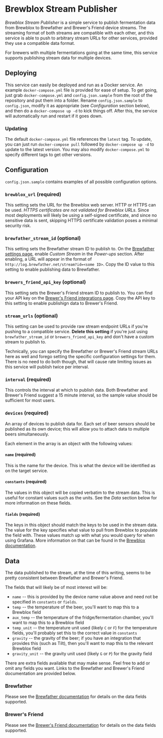 # Brewblox Stream Publisher

_Brewblox Stream Publisher_ is a simple service to publish fermentation data from Brewblox to Brewfather and Brewer's Friend device streams.
The streaming format of both streams are compatible with each other, and this service is able to push to arbitrary stream URLs for other services, provided they use a compatible data format.

For brewers with multiple fermentations going at the same time, this service supports publishing stream data for multiple devices.

## Deploying

This service can easily be deployed and run as a Docker service. An example `docker-compose.yml` file is provided for ease of setup.
To get going, just grab `docker-compose.yml` and `config.json.sample` from the root of the repository and put them into a folder. Rename `config.json.sample` to `config.json`, modify it as appropriate (see _Configuration_ section below), and then do a `docker-compose up -d` to kick things off.
After this, the service will automatically run and restart if it goes down.

### Updating

The default `docker-compose.yml` file references the `latest` tag. To update, you can just run `docker-compose pull` followed by `docker-compose up -d` to update to the latest version. You may also modify `docker-compose.yml` to specify different tags to get other versions.

## Configuration

`config.json.sample` contains examples of all possible configuration options.

### `brewblox_url` **(required)**

This setting sets the URL for the Brewblox web server. HTTP or HTTPS can be used.
_HTTPS certificates are not validated for Brewblox URLs_. Since most deployments will likely be using a self-signed certificate, and since no sensitive data is sent, skipping HTTPS certificate validation poses a minimal security risk.

### `brewfather_stream_id` **(optional)**

This setting sets the Brewfather stream ID to publish to.
On the [Brewfather settings page](https://web.brewfather.app/tabs/settings), enable _Custom Stream_ in the _Power-ups_ section.
After enabling, a URL will appear in the format of `http://log.brewfather.net/stream?id=<some ID>`. Copy the ID value to this setting to enable publishing data to Brewfather.

### `brewers_friend_api_key` **(optional)**

This setting sets the Brewer's Friend stream ID to publish to.
You can find your API key on the [Brewer's Friend integrations page](https://www.brewersfriend.com/homebrew/profile/integrations). Copy the API key to this setting to enable publishign data to Brewer's Friend.

### `stream_urls` **(optional)**

This setting can be used to provide raw stream endpoint URLs if you're pushing to a compatible service. **Delete this setting** if you're just using `brewfather_stream_id` or `brewers_friend_api_key` and don't have a custom stream to publish to.

Technically, you can specify the Brewfather or Brewer's Friend stream URLs here as well and forego setting the specific configuration settings for them. There is no need to do both though, that will cause rate limiting issues as this service will publish twice per interval.

### `interval` **(required)**

This controls the interval at which to publish data. Both Brewfather and Brewer's Friend suggest a 15 minute interval, so the sample value should be sufficient for most users.

### `devices` **(required)**

An array of devices to publish data for. Each set of beer sensors should be published as its own device; this will allow you to attach data to multiple beers simultaneously.

Each element in the array is an object with the following values:

#### `name` **(required)**

This is the name for the device. This is what the device will be identified as on the target service.

#### `constants` **(required)**

The values in this object will be copied verbatim to the stream data.
This is useful for constant values such as the units. See the _Data_ section below for more information on these fields.

#### `fields` **(required)**

The keys in this object should match the keys to be used in the stream data.
The value for the key specifies what value to pull from Brewblox to populate the field with. These values match up with what you would query for when using Grafana. More information on that can be found in the [Brewblox documentation](https://www.brewblox.com/user/grafana.html#queries).

## Data

The data published to the stream, at the time of this writing, seems to be pretty consistent between Brewfather and Brewer's Friend.

The fields that will likely be of most interest will be:

* `name` -- this is provided by the device name value above and need not be specified in `constants` or `fields`.
* `temp` -- the temperature of the beer, you'll want to map this to a Brewblox field
* `aux_temp` -- the temperature of the fridge/fermentation chamber, you'll want to map this to a Brewblox field
* `temp_unit` -- the temperature unit used (likely `C` or `F`) for the temperature fields, you'll probably set this to the correct value in `constants`
* `gravity` -- the gravity of the beer; if you have an integration that provides this (such as Tilt), then you'll want to map this to the relevant Brewblox field
* `gravity_unit` -- the gravity unit used (likely `G` or `P`) for the gravity field 

There are extra fields available that may make sense. Feel free to add or omit any fields you want. Links to the Brewfather and Brewer's Friend documentation are provided below.

### Brewfather

Please see the [Brewfather documentation](https://docs.brewfather.app/integrations/custom-stream) for details on the data fields supported.

### Brewer's Friend

Please see the [Brewer's Friend documentation](https://docs.brewersfriend.com/api/stream) for details on the data fields supported.
